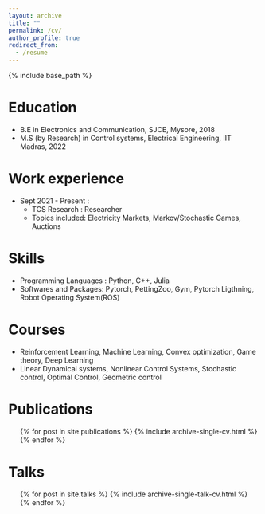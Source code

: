```yaml
---
layout: archive
title: ""
permalink: /cv/
author_profile: true
redirect_from:
  - /resume
---
```


{% include base_path %}

Education
======
* B.E in Electronics and Communication, SJCE, Mysore, 2018
* M.S (by Research) in Control systems, Electrical Engineering, IIT Madras, 2022

Work experience
======
* Sept 2021 - Present :
  * TCS Research : Researcher
  * Topics included: Electricity Markets, Markov/Stochastic Games, Auctions

Skills
======
* Programming Languages : Python, C++, Julia
* Softwares and Packages: Pytorch, PettingZoo, Gym, Pytorch Ligthning, Robot Operating System(ROS)

Courses 
=======
* Reinforcement Learning, Machine Learning, Convex optimization, Game theory, Deep Learning
* Linear Dynamical systems, Nonlinear Control Systems, Stochastic control, Optimal Control, Geometric control 
 
<!-- Mini Projects
=== -->

Publications
======
  <ul>{% for post in site.publications %}
    {% include archive-single-cv.html %}
  {% endfor %}</ul>



 Talks
======
  <ul>{% for post in site.talks %}
    {% include archive-single-talk-cv.html %}
  {% endfor %}</ul>
  
<!--  
Teaching
======
  <ul>{% for post in site.teaching %}
    {% include archive-single-cv.html %}
  {% endfor %}</ul>
  
Service and leadership
====== -->
